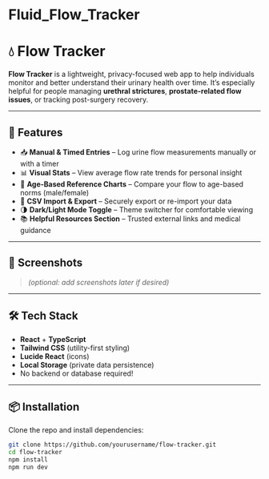 # Fluid_Flow_Tracker

# 💧 Flow Tracker

**Flow Tracker** is a lightweight, privacy-focused web app to help individuals monitor and better understand their urinary health over time. It’s especially helpful for people managing **urethral strictures**, **prostate-related flow issues**, or tracking post-surgery recovery.

---

## 🚀 Features

- 📥 **Manual & Timed Entries** – Log urine flow measurements manually or with a timer
- 📊 **Visual Stats** – View average flow rate trends for personal insight
- 🧠 **Age-Based Reference Charts** – Compare your flow to age-based norms (male/female)
- 📁 **CSV Import & Export** – Securely export or re-import your data
- 🌗 **Dark/Light Mode Toggle** – Theme switcher for comfortable viewing
- 📚 **Helpful Resources Section** – Trusted external links and medical guidance

---

## 📸 Screenshots

> _(optional: add screenshots later if desired)_

---

## 🛠 Tech Stack

- **React** + **TypeScript**
- **Tailwind CSS** (utility-first styling)
- **Lucide React** (icons)
- **Local Storage** (private data persistence)
- No backend or database required!

---

## 📦 Installation

Clone the repo and install dependencies:

```bash
git clone https://github.com/yourusername/flow-tracker.git
cd flow-tracker
npm install
npm run dev
